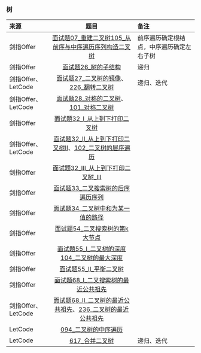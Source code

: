 ### 树
来源|题目|备注
:---|:---:|:---|
剑指Offer|[面试题07_重建二叉树](JianZhiOffer/面试题07_重建二叉树.py)[105_从前序与中序遍历序列构造二叉树](Leetcode/105_从前序与中序遍历序列构造二叉树.py)|前序遍历确定根结点，中序遍历确定左右子树|
剑指Offer|[面试题26_树的子结构](JianZhiOffer/面试题26_树的子结构.py)|递归|
剑指Offer、LetCode|[面试题27_二叉树的镜像](JianZhiOffer/面试题27_二叉树的镜像.py)、[226_翻转二叉树](Leetcode/226_翻转二叉树.py)|递归、迭代|
剑指Offer、LetCode|[面试题28_对称的二叉树](JianZhiOffer/面试题28_对称的二叉树.py)、[101_对称二叉树](Leetcode/101_对称二叉树.py)||
剑指Offer|[面试题32_I_从上到下打印二叉树](JianZhiOffer/面试题32_I_从上到下打印二叉树.py)||
剑指Offer、LetCode|[面试题32_II_从上到下打印二叉树II](JianZhiOffer/面试题32_II_从上到下打印二叉树II.py)、[102_二叉树的层序遍历](Leetcode/102_二叉树的层序遍历.py)||
剑指Offer|[面试题32_III_从上到下打印二叉树_III](JianZhiOffer/面试题32_III_从上到下打印二叉树_III.py)||
剑指Offer|[面试题33_二叉搜索树的后序遍历序列](JianZhiOffer/面试题33_二叉搜索树的后序遍历序列.py)||
剑指Offer|[面试题34_二叉树中和为某一值的路径](JianZhiOffer/面试题34_二叉树中和为某一值的路径.py)||
剑指Offer|[面试题54_二叉搜索树的第k大节点](JianZhiOffer/面试题54_二叉搜索树的第k大节点.py)||
剑指Offer|[面试题55_I_二叉树的深度](JianZhiOffer/面试题55_I_二叉树的深度.py) [104_二叉树的最大深度](Leetcode/104_二叉树的最大深度.py)||
剑指Offer|[面试题55_II_平衡二叉树](JianZhiOffer/面试题55_II_平衡二叉树.py)||
剑指Offer|[面试题68_I_二叉搜索树的最近公共祖先](JianZhiOffer/面试题68_I_二叉搜索树的最近公共祖先.py)||
剑指Offer、LetCode|[面试题68_II_二叉树的最近公共祖先](JianZhiOffer/面试题68_II_二叉树的最近公共祖先.py)、[236_二叉树的最近公共祖先](Leetcode/236_二叉树的最近公共祖先.py)||
LetCode|[094_二叉树的中序遍历](Leetcode/094_二叉树的中序遍历.py)||
LetCode|[617_合并二叉树](Leetcode/617_合并二叉树.py)|递归、迭代|



